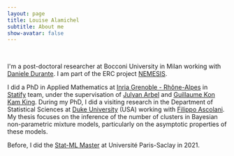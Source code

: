 ```yaml
---
layout: page
title: Louise Alamichel
subtitle: About me
show-avatar: false
---
```

<br> 

I'm a post-doctoral researcher at Bocconi University in Milan working with [Daniele Durante](https://danieledurante.github.io/web/). I am part of the ERC project [NEMESIS](https://danieledurante.github.io/web/nemesis.html). 
  
I did a PhD in Applied Mathematics at [Inria Grenoble - Rhône-Alpes](https://www.inria.fr/fr/centre-inria-grenoble-rhone-alpes) in [Statify](https://team.inria.fr/statify/) team, under the supervisation of [Julyan Arbel](https://www.julyanarbel.com/) and [Guillaume Kon Kam King](https://sites.google.com/site/guillaumekonkamking/).
During my PhD, I did a visiting research in the Department of Statistical Sciences at [Duke University](https://stat.duke.edu/) (USA) working with [Filippo Ascolani](https://filippoascolani.github.io/). My thesis focuses on the inference of the number of clusters in Bayesian non-parametric mixture models, particularly on the asymptotic properties of these models.

Before, I did the [Stat-ML Master](https://master-statml.imo.universite-paris-saclay.fr/) at Université Paris-Saclay in 2021.

<br> 
